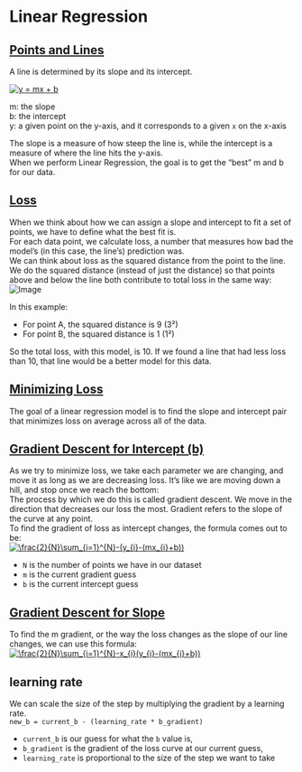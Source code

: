 # Linear Regression

## [Points and Lines](https://www.codecademy.com/paths/finance-python/tracks/regression-for-finance/modules/linear-regression-python-finance/lessons/linear-regression/exercises/points-and-lines)
A line is determined by its slope and its intercept.

<a href="https://www.codecogs.com/eqnedit.php?latex=y&space;=&space;mx&space;&plus;&space;b" target="_blank"><img src="https://latex.codecogs.com/gif.latex?y&space;=&space;mx&space;&plus;&space;b" title="y = mx + b" /></a>

m: the slope<br />
b: the intercept<br />
y: a given point on the y-axis, and it corresponds to a given `x` on the x-axis

The slope is a measure of how steep the line is, while the intercept is a measure of where the line hits the y-axis.<br />
When we perform Linear Regression, the goal is to get the “best” m and b for our data.
## [Loss](https://www.codecademy.com/paths/finance-python/tracks/regression-for-finance/modules/linear-regression-python-finance/lessons/linear-regression/exercises/loss)
When we think about how we can assign a slope and intercept to fit a set of points, we have to define what the best fit is.<br />
For each data point, we calculate loss, a number that measures how bad the model’s (in this case, the line’s) prediction was.<br />
We can think about loss as the squared distance from the point to the line. We do the squared distance (instead of just the distance) so that points above and below the line both contribute to total loss in the same way:
![Image](https://content.codecademy.com/programs/machine-learning/linear-regression/points.svg)

In this example:

* For point A, the squared distance is 9 (3²)
* For point B, the squared distance is 1 (1²)

So the total loss, with this model, is 10. If we found a line that had less loss than 10, that line would be a better model for this data.
## [Minimizing Loss](https://www.codecademy.com/paths/finance-python/tracks/regression-for-finance/modules/linear-regression-python-finance/lessons/linear-regression/exercises/minimizing-loss)
The goal of a linear regression model is to find the slope and intercept pair that minimizes loss on average across all of the data.
## [Gradient Descent for Intercept (b)](https://www.codecademy.com/paths/finance-python/tracks/regression-for-finance/modules/linear-regression-python-finance/lessons/linear-regression/exercises/gradient-descent-b)
As we try to minimize loss, we take each parameter we are changing, and move it as long as we are decreasing loss. It’s like we are moving down a hill, and stop once we reach the bottom:<br />
The process by which we do this is called gradient descent. We move in the direction that decreases our loss the most. Gradient refers to the slope of the curve at any point.<br />
To find the gradient of loss as intercept changes, the formula comes out to be:<br />
<a href="https://www.codecogs.com/eqnedit.php?latex=\frac{2}{N}\sum_{i=1}^{N}-(y_{i}-(mx_{i}&plus;b))" target="_blank"><img src="https://latex.codecogs.com/gif.latex?\frac{2}{N}\sum_{i=1}^{N}-(y_{i}-(mx_{i}&plus;b))" title="\frac{2}{N}\sum_{i=1}^{N}-(y_{i}-(mx_{i}+b))" /></a>
* `N` is the number of points we have in our dataset
* `m` is the current gradient guess
* `b` is the current intercept guess
## [Gradient Descent for Slope](https://www.codecademy.com/paths/finance-python/tracks/regression-for-finance/modules/linear-regression-python-finance/lessons/linear-regression/exercises/gradient-descent-m)
To find the m gradient, or the way the loss changes as the slope of our line changes, we can use this formula:<br />
<a href="https://www.codecogs.com/eqnedit.php?latex=\frac{2}{N}\sum_{i=1}^{N}-x_{i}(y_{i}-(mx_{i}&plus;b))" target="_blank"><img src="https://latex.codecogs.com/gif.latex?\frac{2}{N}\sum_{i=1}^{N}-x_{i}(y_{i}-(mx_{i}&plus;b))" title="\frac{2}{N}\sum_{i=1}^{N}-x_{i}(y_{i}-(mx_{i}+b))" /></a>
## learning rate
We can scale the size of the step by multiplying the gradient by a learning rate.<br />
`new_b = current_b - (learning_rate * b_gradient)`
* `current_b` is our guess for what the `b` value is, 
* `b_gradient` is the gradient of the loss curve at our current guess, 
* `learning_rate` is proportional to the size of the step we want to take
